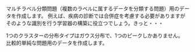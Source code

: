 マルチラベル分類問題（複数のラベルに属するデータを分類する問題）用のデータを作成します。
例えば、疾病の診断では合併症を考慮する必要がありますがそのような識別を行う学習器の構築に役立つでしょう。きっと・・・

1つのクラスターの分布タイプはガウス分布で、1つのピークしかありません。
比較的単純な問題用のデータを作成します。